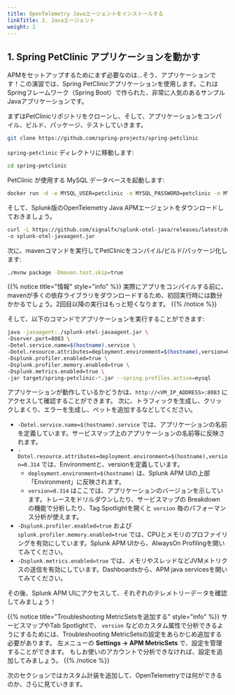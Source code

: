 ```yaml
---
title: OpenTelemetry Javaエージェントをインストールする
linkTitle: 2. Javaエージェント
weight: 2
---
```


## 1. Spring PetClinic アプリケーションを動かす

APMをセットアップするためにまず必要なのは...そう、アプリケーションです！この演習では、Spring PetClinicアプリケーションを使用します。これはSpringフレームワーク（Spring Boot）で作られた、非常に人気のあるサンプルJavaアプリケーションです。

まずはPetClinicリポジトリをクローンし、そして、アプリケーションをコンパイル、ビルド、パッケージ、テストしていきます。

```bash
git clone https://github.com/spring-projects/spring-petclinic
```

`spring-petclinic` ディレクトリに移動します:

```bash
cd spring-petclinic
```

PetClinic が使用する MySQL データベースを起動します:

```bash
docker run -d -e MYSQL_USER=petclinic -e MYSQL_PASSWORD=petclinic -e MYSQL_ROOT_PASSWORD=root -e MYSQL_DATABASE=petclinic -p 3306:3306 docker.io/mysql:5.7.8
```

そして、Splunk版のOpenTelemetry Java APMエージェントをダウンロードしておきましょう。

```bash
curl -L https://github.com/signalfx/splunk-otel-java/releases/latest/download/splunk-otel-javaagent.jar \
-o splunk-otel-javaagent.jar
```

次に、mavenコマンドを実行してPetClinicをコンパイル/ビルド/パッケージ化します:

```bash
./mvnw package -Dmaven.test.skip=true
```

{{% notice title="情報" style="info" %}}
実際にアプリをコンパイルする前に、mavenが多くの依存ライブラリをダウンロードするため、初回実行時には数分かかるでしょう。2回目以降の実行はもっと短くなります。
{{% /notice %}}

そして、以下のコマンドでアプリケーションを実行することができます:


```bash
java -javaagent:./splunk-otel-javaagent.jar \
-Dserver.port=8083 \
-Dotel.service.name=$(hostname).service \
-Dotel.resource.attributes=deployment.environment=$(hostname),version=0.314 \
-Dsplunk.profiler.enabled=true \
-Dsplunk.profiler.memory.enabled=true \
-Dsplunk.metrics.enabled=true \
-jar target/spring-petclinic-*.jar --spring.profiles.active=mysql
```


アプリケーションが動作しているかどうかは、`http://<VM_IP_ADDRESS>:8083` にアクセスして確認することができます。
次に、トラフィックを生成し、クリックしまくり、エラーを生成し、ペットを追加するなどしてください。

* `-Dotel.service.name=$(hostname).service` では、アプリケーションの名前を定義しています。サービスマップ上のアプリケーションの名前等に反映されます。
* `-Dotel.resource.attributes=deployment.environment=$(hostname),version=0.314` では、Environmentと、versionを定義しています。
    - `deployment.environment=$(hostname)` は、Splunk APM UIの上部「Environment」に反映されます。
    - `version=0.314` はここでは、アプリケーションのバージョンを示しています。トレースをドリルダウンしたり、サービスマップの Breakdown の機能で分析したり、Tag Spotlightを開くと `version` 毎のパフォーマンス分析が使えます。
* `-Dsplunk.profiler.enabled=true` および `splunk.profiler.memory.enabled=true` では、CPUとメモリのプロファイリングを有効にしています。Splunk APM UIから、AlwaysOn Profilingを開いてみてください。
* `-Dsplunk.metrics.enabled=true` では、メモリやスレッドなどJVMメトリクスの送信を有効にしています。Dashboardsから、APM java servicesを開いてみてください。

その後、Splunk APM UIにアクセスして、それぞれのテレメトリーデータを確認してみましょう！


{{% notice title="Troubleshooting MetricSetsを追加する" style="info" %}}
サービスマップやTab Spotlightで、 `version` などのカスタム属性で分析できるようにするためには、Troubleshooting MetricSetsの設定をあらかじめ追加する必要があります。 
左メニューの **Settings → APM MetricSets** で、設定を管理することができます。 もしお使いのアカウントで分析できなければ、設定を追加してみましょう。
{{% /notice %}}


次のセクションではカスタム計装を追加して、OpenTelemetryでは何ができるのか、さらに見ていきます。
